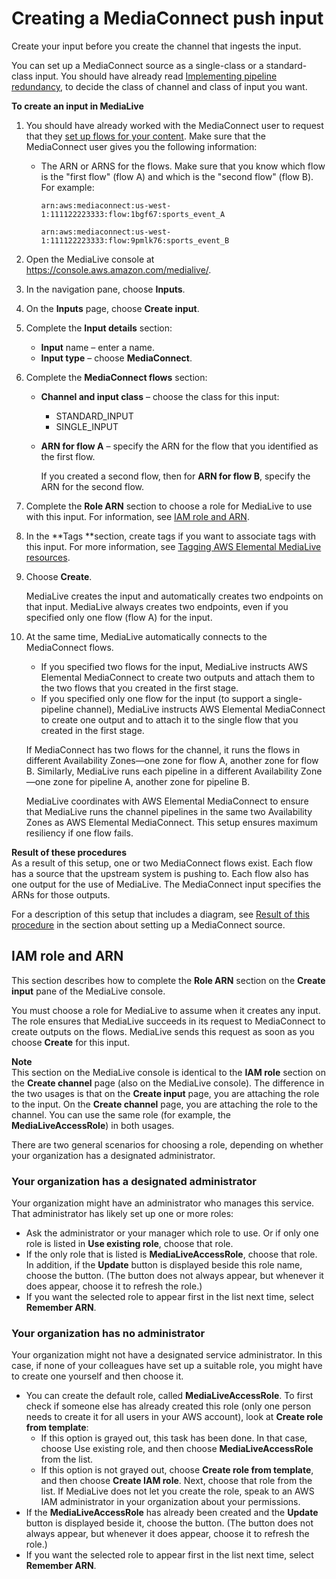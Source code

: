 # Creating a MediaConnect push input<a name="input-create-push-mediaconnect"></a>

Create your input before you create the channel that ingests the input\. 

You can set up a MediaConnect source as a single\-class or a standard\-class input\. You should have already read [Implementing pipeline redundancy](plan-redundancy-mode.md), to decide the class of channel and class of input you want\.

**To create an input in MediaLive**

1. You should have already worked with the MediaConnect user to request that they [set up flows for your content](emx-upstream.md)\. Make sure that the MediaConnect user gives you the following information: 
   + The ARN or ARNS for the flows\. Make sure that you know which flow is the "first flow" \(flow A\) and which is the "second flow" \(flow B\)\. For example:

     `arn:aws:mediaconnect:us-west-1:111122223333:flow:1bgf67:sports_event_A`

     `arn:aws:mediaconnect:us-west-1:111122223333:flow:9pmlk76:sports_event_B`

1. Open the MediaLive console at [https://console\.aws\.amazon\.com/medialive/](https://console.aws.amazon.com/medialive/)\.

1. In the navigation pane, choose **Inputs**\.

1. On the **Inputs** page, choose **Create input**\.

1. Complete the **Input details** section:
   + **Input** name – enter a name\.
   + **Input type** – choose **MediaConnect**\. 

1. Complete the **MediaConnect flows** section:
   + **Channel and input class** – choose the class for this input:
     + STANDARD\_INPUT
     + SINGLE\_INPUT 
   + **ARN for flow A** – specify the ARN for the flow that you identified as the first flow\. 

     If you created a second flow, then for **ARN for flow B**, specify the ARN for the second flow\. 

1. Complete the **Role ARN** section to choose a role for MediaLive to use with this input\. For information, see [IAM role and ARN](#mediaconnect-push-role-and-remember-arn)\. 

1. In the **Tags **section, create tags if you want to associate tags with this input\. For more information, see [Tagging AWS Elemental MediaLive resources](tagging.md)\.

1. Choose **Create**\.

   MediaLive creates the input and automatically creates two endpoints on that input\. MediaLive always creates two endpoints, even if you specified only one flow \(flow A\) for the input\.

1. At the same time, MediaLive automatically connects to the MediaConnect flows\.
   + If you specified two flows for the input, MediaLive instructs AWS Elemental MediaConnect to create two outputs and attach them to the two flows that you created in the first stage\.
   + If you specified only one flow for the input \(to support a single\-pipeline channel\), MediaLive instructs AWS Elemental MediaConnect to create one output and to attach it to the single flow that you created in the first stage\.

   If MediaConnect has two flows for the channel, it runs the flows in different Availability Zones—one zone for flow A, another zone for flow B\. Similarly, MediaLive runs each pipeline in a different Availability Zone—one zone for pipeline A, another zone for pipeline B\. 

   MediaLive coordinates with AWS Elemental MediaConnect to ensure that MediaLive runs the channel pipelines in the same two Availability Zones as AWS Elemental MediaConnect\. This setup ensures maximum resiliency if one flow fails\.

**Result of these procedures**  
As a result of this setup, one or two MediaConnect flows exist\. Each flow has a source that the upstream system is pushing to\. Each flow also has one output for the use of MediaLive\. The MediaConnect input specifies the ARNs for those outputs\. 

For a description of this setup that includes a diagram, see [Result of this procedure](emx-upstream.md#setup-result-emx) in the section about setting up a MediaConnect source\.

## IAM role and ARN<a name="mediaconnect-push-role-and-remember-arn"></a>

This section describes how to complete the **Role ARN** section on the **Create input** pane of the MediaLive console\.

You must choose a role for MediaLive to assume when it creates any input\. The role ensures that MediaLive succeeds in its request to MediaConnect to create outputs on the flows\. MediaLive sends this request as soon as you choose **Create** for this input\. 

**Note**  
This section on the MediaLive console is identical to the **IAM role** section on the **Create channel** page \(also on the MediaLive console\)\. The difference in the two usages is that on the **Create input** page, you are attaching the role to the input\. On the **Create channel** page, you are attaching the role to the channel\. You can use the same role \(for example, the **MediaLiveAccessRole**\) in both usages\.

There are two general scenarios for choosing a role, depending on whether your organization has a designated administrator\.

### Your organization has a designated administrator<a name="role-scenario-1"></a>

Your organization might have an administrator who manages this service\. That administrator has likely set up one or more roles: 
+ Ask the administrator or your manager which role to use\. Or if only one role is listed in **Use existing role**, choose that role\. 
+ If the only role that is listed is **MediaLiveAccessRole**, choose that role\. In addition, if the **Update** button is displayed beside this role name, choose the button\. \(The button does not always appear, but whenever it does appear, choose it to refresh the role\.\)
+ If you want the selected role to appear first in the list next time, select **Remember ARN**\. 

### Your organization has no administrator<a name="role-scenario-2"></a>

Your organization might not have a designated service administrator\. In this case, if none of your colleagues have set up a suitable role, you might have to create one yourself and then choose it\. 
+ You can create the default role, called **MediaLiveAccessRole**\. To first check if someone else has already created this role \(only one person needs to create it for all users in your AWS account\), look at **Create role from template**:
  + If this option is grayed out, this task has been done\. In that case, choose Use existing role, and then choose **MediaLiveAccessRole** from the list\. 
  + If this option is not grayed out, choose **Create role from template**, and then choose **Create IAM role**\. Next, choose that role from the list\. If MediaLive does not let you create the role, speak to an AWS IAM administrator in your organization about your permissions\. 
+ If the **MediaLiveAccessRole** has already been created and the **Update** button is displayed beside it, choose the button\. \(The button does not always appear, but whenever it does appear, choose it to refresh the role\.\)
+ If you want the selected role to appear first in the list next time, select **Remember ARN**\.